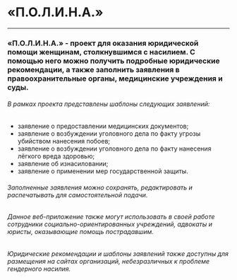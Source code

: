 # «П.О.Л.И.Н.А.»
---

### «П.О.Л.И.Н.А.» - проект для оказания юридической помощи женщинам, столкнувшимся с насилием. С помощью него можно получить подробные юридические рекомендации, а также заполнить заявления в правоохранительные органы, медицинские учреждения и суды.

###### В рамках проекта представлены шаблоны следующих заявлений:
* заявление о предоставлении медицинских документов;
* заявление о возбуждении уголовного дела по факту угрозы убийством нанесения побоев;
* заявление о возбуждении уголовного дела по факту нанесения лёгкого вреда здоровью;
* заявление об изнасиловании;
* заявление о применении мер государственной защиты.

###### Заполненные заявления можно сохранять, редактировать и распечатывать для самостоятельной подачи.
###### Данное веб-приложение также могут использовать в своей работе сотрудники социально-ориентированных учреждений, адвокаты и юристы, оказывающие помощь пострадавшим.
###### Юридические рекомендации и шаблоны заявлений также доступны для размещения на сайтах организаций, небезразличных  к проблеме гендерного насилия.